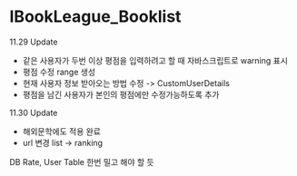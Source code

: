 # IBookLeague_Booklist

11.29 Update
- 같은 사용자가 두번 이상 평점을 입력하려고 할 때 자바스크립트로 warning 표시
- 평점 수정 range 생성
- 현재 사용자 정보 받아오는 방법 수정 -> CustomUserDetails
- 평점을 남긴 사용자가 본인의 평점에만 수정가능하도록 추가
  

11.30 Update
- 해외문학에도 적용 완료
- url 변경 list -> ranking
  
DB Rate, User Table 한번 밀고 해야 할 듯
